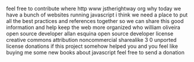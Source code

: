 feel free to contribute where http www jstherightway org why today we have a bunch of websites running javascript i think we need a place to put all the best practices and references together so we can share this good information and help keep the web more organized who william oliveira open source developer allan esquina open source developer license creative commons attribution noncommercial sharealike 3 0 unported license donations if this project somehow helped you and you feel like buying me some new books about javascript feel free to send a donation
